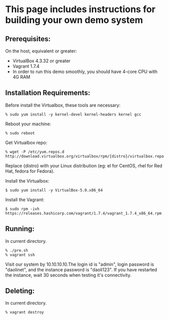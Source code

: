 This page includes instructions for building your own demo system
=================================================================

Prerequisites:
--------------
On the host, equivalent or greater: 
* VirtualBox 4.3.32 or greater
* Vagrant 1.7.4
* In order to run this demo smoothly, you should have 4-core CPU with 4G RAM

Installation Requirements:
--------------------------
Before install the Virtualbox, these tools are necessary:

    % sudo yum install -y kernel-devel kernel-headers kernel gcc

Reboot your machine:

    % sudo reboot

Get Virtualbox repo:

    % wget -P /etc/yum.repos.d http://download.virtualbox.org/virtualbox/rpm/{distro}/virtualbox.repo
  
Replace {distro} with your Linux distribution (eg: el for CentOS, rhel for Red Hat, fedora for Fedora).


Install the Virtualbox:

    $ sudo yum install -y VirtualBox-5.0.x86_64


Install the Vagrant:

    $ sudo rpm -ivh https://releases.hashicorp.com/vagrant/1.7.4/vagrant_1.7.4_x86_64.rpm


Running:
--------
In current directory.

    % ./pre.sh
    % vagrant ssh

Visit our system by 10.10.10.10.The login id is "admin", login password is "daolinet", and the instance password is "daoli123".
If you have restarted the instance, wait 30 seconds when testing it's connectivity.

Deleting:
---------
In current directory. 

    % vagrant destroy
